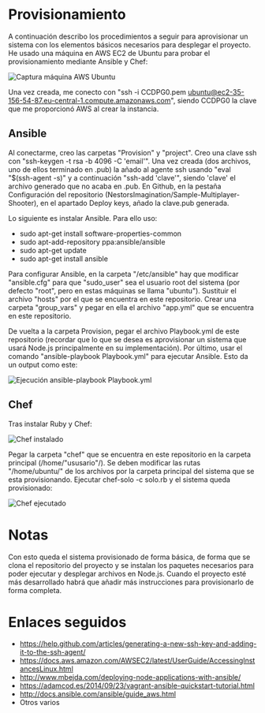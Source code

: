 # Provisionamiento

A continuación describo los procedimientos a seguir para aprovisionar un sistema con los elementos básicos necesarios para desplegar el proyecto. He usado una máquina en AWS EC2 de Ubuntu para probar el provisionamiento mediante Ansible y Chef:

![Captura máquina AWS Ubuntu](https://raw.githubusercontent.com/NestorsImagination/Sample-Multiplayer-Shooter/master/Provision/Screenshots/Maquina.png)

Una vez creada, me conecto con "ssh -i CCDPG0.pem ubuntu@ec2-35-156-54-87.eu-central-1.compute.amazonaws.com", siendo CCDPG0 la clave que me proporcionó AWS al crear la instancia.

## Ansible

Al conectarme, creo las carpetas "Provision" y "project". Creo una clave ssh con "ssh-keygen -t rsa -b 4096 -C 'email'". Una vez creada (dos archivos, uno de ellos terminado en .pub) la añado al agente ssh usando "eval "$(ssh-agent -s)" y a continuación "ssh-add 'clave'", siendo 'clave' el archivo generado que no acaba en .pub. En Github, en la pestaña Configuración del repositorio (NestorsImagination/Sample-Multiplayer-Shooter), en el apartado Deploy keys, añado la clave.pub generada.

Lo siguiente es instalar Ansible. Para ello uso:

* sudo apt-get install software-properties-common
* sudo apt-add-repository ppa:ansible/ansible
* sudo apt-get update
* sudo apt-get install ansible

Para configurar Ansible, en la carpeta "/etc/ansible" hay que modificar "ansible.cfg" para que "sudo\_user" sea el usuario root del sistema (por defecto "root", pero en estas máquinas se llama "ubuntu"). Sustituir el archivo "hosts" por el que se encuentra en este repositorio. Crear una carpeta "group\_vars" y pegar en ella el archivo "app.yml" que se encuentra en este repositorio.

De vuelta a la carpeta Provision, pegar el archivo Playbook.yml de este repositorio (recordar que lo que se desea es aprovisionar un sistema que usará Node.js principalmente en su implementación). Por último, usar el comando "ansible-playbook Playbook.yml" para ejecutar Ansible. Esto da un output como este:

![Ejecución ansible-playbook Playbook.yml](https://raw.githubusercontent.com/NestorsImagination/Sample-Multiplayer-Shooter/master/Provision/Screenshots/Ansible.png)

## Chef

Tras instalar Ruby y Chef:

![Chef instalado](https://raw.githubusercontent.com/NestorsImagination/Sample-Multiplayer-Shooter/master/Provision/Screenshots/ChefInst.png)

Pegar la carpeta "chef" que se encuentra en este repositorio en la carpeta principal (/home/"ususario"/). Se deben modificar las rutas "/home/ubuntu/" de los archivos por la carpeta principal del sistema que se esta provisionando. Ejecutar chef-solo -c solo.rb y el sistema queda provisionado:

![Chef ejecutado](https://raw.githubusercontent.com/NestorsImagination/Sample-Multiplayer-Shooter/master/Provision/Screenshots/ChefExe.png)

# Notas

Con esto queda el sistema provisionado de forma básica, de forma que se clona el repositorio del proyecto y se instalan los paquetes necesarios para poder ejecutar y desplegar archivos en Node.js. Cuando el proyecto esté más desarrollado habrá que añadir más instrucciones para provisionarlo de forma completa.

# Enlaces seguidos

* https://help.github.com/articles/generating-a-new-ssh-key-and-adding-it-to-the-ssh-agent/
* https://docs.aws.amazon.com/AWSEC2/latest/UserGuide/AccessingInstancesLinux.html
* http://www.mbejda.com/deploying-node-applications-with-ansible/
* https://adamcod.es/2014/09/23/vagrant-ansible-quickstart-tutorial.html
* http://docs.ansible.com/ansible/guide_aws.html
* Otros varios
